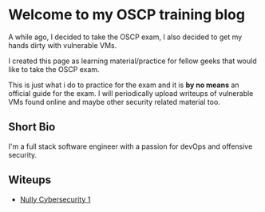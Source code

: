 # Welcome to my OSCP training blog
A while ago, I decided to take the OSCP exam, I also decided to get my hands dirty with vulnerable VMs.

I created this page as learning material/practice for fellow geeks that would like to take the OSCP exam.

This is just what i do to practice for the exam and it is **by no means** an official guide for the exam.
I will periodically upload writeups of vulnerable VMs found online and maybe other security related material too.

## Short Bio
I'm a full stack software engineer with a passion for devOps and offensive security.

## Witeups

- [Nully Cybersecurity 1](https://teogia.github.io/offsec-training/nully-cybersecurity-1) 
